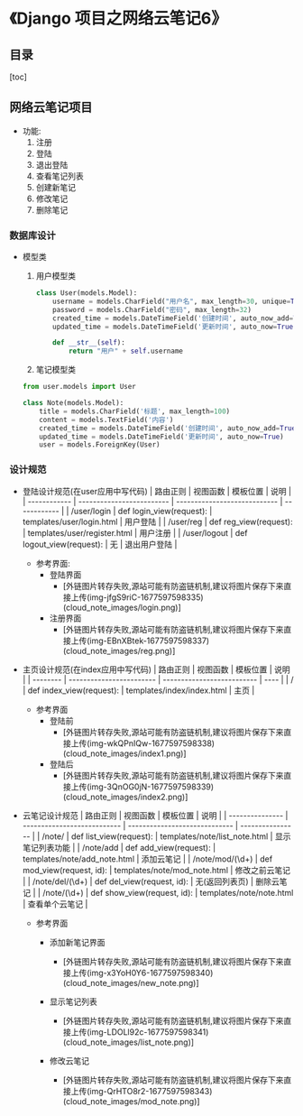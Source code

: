  

# 《Django 项目之网络云笔记6》
## 目录
[toc]

## 网络云笔记项目
- 功能:
    1. 注册
    1. 登陆
    1. 退出登陆
    1. 查看笔记列表
    1. 创建新笔记
    1. 修改笔记
    1. 删除笔记
### 数据库设计
- 模型类
    1. 用户模型类
        ```python
        class User(models.Model):
            username = models.CharField("用户名", max_length=30, unique=True)
            password = models.CharField("密码", max_length=32)
    		created_time = models.DateTimeField('创建时间', auto_now_add=True)
            updated_time = models.DateTimeField('更新时间', auto_now=True)
        
            def __str__(self):
                return "用户" + self.username
        ```
    2. 笔记模型类
    
    ~~~python
    from user.models import User
    
    class Note(models.Model):
        title = models.CharField('标题', max_length=100)
        content = models.TextField('内容')
        created_time = models.DateTimeField('创建时间', auto_now_add=True)
        updated_time = models.DateTimeField('更新时间', auto_now=True)
    	user = models.ForeignKey(User)
    
    ~~~


### 设计规范
- 登陆设计规范(在user应用中写代码)
    | 路由正则     | 视图函数                  | 模板位置                     | 说明         |
    | ------------ | ------------------------- | ---------------------------- | ------------ |
    | /user/login  | def login_view(request):  | templates/user/login.html    | 用户登陆     |
    | /user/reg    | def reg_view(request):    | templates/user/register.html | 用户注册     |
    | /user/logout | def logout_view(request): | 无                           | 退出用户登陆 |

    - 参考界面: 
        - 登陆界面
            - [外链图片转存失败,源站可能有防盗链机制,建议将图片保存下来直接上传(img-jfgS9riC-1677597598335)(cloud_note_images/login.png)]
        - 注册界面
            - [外链图片转存失败,源站可能有防盗链机制,建议将图片保存下来直接上传(img-EBnXBtek-1677597598337)(cloud_note_images/reg.png)]

- 主页设计规范(在index应用中写代码)
    | 路由正则 | 视图函数                 | 模板位置                   | 说明 |
    | -------- | ------------------------ | -------------------------- | ---- |
    | /        | def index_view(request): | templates/index/index.html | 主页 |

    - 参考界面
        - 登陆前
            - [外链图片转存失败,源站可能有防盗链机制,建议将图片保存下来直接上传(img-wkQPnIQw-1677597598338)(cloud_note_images/index1.png)]
        - 登陆后
            - [外链图片转存失败,源站可能有防盗链机制,建议将图片保存下来直接上传(img-3QnOG0jN-1677597598339)(cloud_note_images/index2.png)]
    
- 云笔记设计规范
    | 路由正则        | 视图函数                    | 模板位置                      | 说明             |
    | --------------- | --------------------------- | ----------------------------- | ---------------- |
    | /note/          | def list_view(request):     | templates/note/list_note.html | 显示笔记列表功能 |
    | /note/add       | def add_view(request):      | templates/note/add_note.html  | 添加云笔记       |
    | /note/mod/(\d+) | def mod_view(request, id):  | templates/note/mod_note.html  | 修改之前云笔记   |
    | /note/del/(\d+) | def del_view(request, id):  | 无(返回列表页)                | 删除云笔记       |
    | /note/(\d+)     | def show_view(request, id): | templates/note/note.html      | 查看单个云笔记   |
    - 参考界面
        - 添加新笔记界面
          
            - [外链图片转存失败,源站可能有防盗链机制,建议将图片保存下来直接上传(img-x3YoH0Y6-1677597598340)(cloud_note_images/new_note.png)]
        - 显示笔记列表
          
            - [外链图片转存失败,源站可能有防盗链机制,建议将图片保存下来直接上传(img-LDOLl92c-1677597598341)(cloud_note_images/list_note.png)]
        - 修改云笔记
          
            - [外链图片转存失败,源站可能有防盗链机制,建议将图片保存下来直接上传(img-QrHTO8r2-1677597598343)(cloud_note_images/mod_note.png)]
            
            